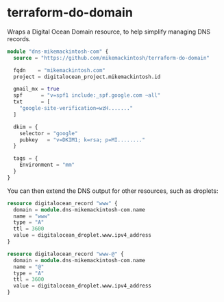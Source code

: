# terraform-do-domain
Wraps a Digital Ocean Domain resource, to help simplify managing DNS records.

```tf
module "dns-mikemackintosh-com" {
  source = "https://github.com/mikemackintosh/terraform-do-domain"

  fqdn    = "mikemackintosh.com"
  project = digitalocean_project.mikemackintosh.id

  gmail_mx = true
  spf      = "v=spf1 include:_spf.google.com ~all"
  txt      = [
    "google-site-verification=wzH......."
  ]

  dkim = {
    selector = "google"
    pubkey   = "v=DKIM1; k=rsa; p=MI........"
  }

  tags = {
    Environment = "mm"
  }
}
```

You can then extend the DNS output for other resources, such as droplets:

```tf
resource digitalocean_record "www" {
  domain = module.dns-mikemackintosh-com.name
  name = "www"
  type = "A"
  ttl = 3600
  value = digitalocean_droplet.www.ipv4_address
}

resource digitalocean_record "www-@" {
  domain = module.dns-mikemackintosh-com.name
  name = "@"
  type = "A"
  ttl = 3600
  value = digitalocean_droplet.www.ipv4_address
}
```
